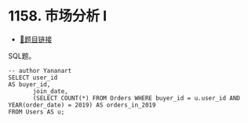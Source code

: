 # 1158. 市场分析 I

- [🔗题目链接](https://leetcode-cn.com/problems/market-analysis-i/)

SQL题。

```mysql
-- author Yananart
SELECT user_id                                                                              AS buyer_id,
       join_date,
       (SELECT COUNT(*) FROM Orders WHERE buyer_id = u.user_id AND YEAR(order_date) = 2019) AS orders_in_2019
FROM Users AS u;
```
